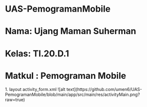 # UAS-PemogramanMobile

<h1>Nama: Ujang Maman Suherman</h1>
<h1>Kelas: TI.20.D.1</h1>
<h1>Matkul : Pemograman Mobile</h1>
1. layout
activity_form.xml
![alt text](https://github.com/umen6/UAS-PemogramanMobile/blob/main/app/src/main/res/activityMain.png?raw=true)
